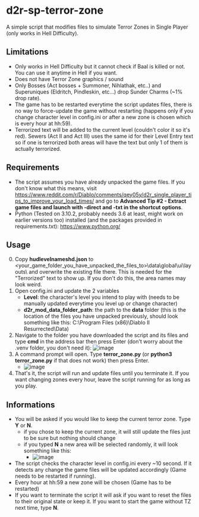 # d2r-sp-terror-zone
A simple script that modifies files to simulate Terror Zones in Single Player (only works in Hell Difficulty).

## Limitations
- Only works in Hell Difficulty but it cannot check if Baal is killed or not. You can use it anytime in Hell if you want.
- Does not have Terror Zone graphics / sound
- Only Bosses (Act bosses + Summoner, Nihlathak, etc..) and Superuniques (Eldritch, Pindleskin, etc...) drop Sunder Charms (~1% drop rate).
- The game has to be restarted everytime the script updates files, there is no way to force-update the game without restarting (happens only if you change character level in config.ini or after a new zone is chosen which is every hour at hh:59).
- Terrorized text will be added to the current level (couldn't color it so it's red). Sewers (Act II and Act III) uses the same id for their Level Entry text so if one is terrorized both areas will have the text but only 1 of them is actually terrorized.

## Requirements
- The script assumes you have already unpacked the game files. If you don't know what this means, visit https://www.reddit.com/r/Diablo/comments/qey05y/d2r_single_player_tips_to_improve_your_load_times/ and go to **Advanced Tip #2 - Extract game files and launch with -direct and -txt in the shortcut options**.
- Python (Tested on 3.10.2, probably needs 3.6 at least, might work on earlier versions too) installed (and the packages provided in requirements.txt): https://www.python.org/

## Usage
0. Copy **hudlevelnameshd.json** to <your_game_folder_you_have_unpacked_the_files_to>\data\global\ui\layouts\ and overwrite the existing file there. This is needed for the "Terrorized" text to show up. If you don't do this, the area names may look weird.
1. Open config.ini and update the 2 variables 
   - **Level**: the character's level you intend to play with (needs to be manually updated everytime you level up or change character)
   - **d2r_mod_data_folder_path**: the path to the **data** folder (this is the location of the files you have unpacked previously, should look something like this: C:\Program Files (x86)\Diablo II Resurrected\Data)
2. Navigate to the folder you have downloaded the script and its files and type **cmd** in the address bar then press Enter (don't worry about the .venv folder, you don't need it):
![image](https://user-images.githubusercontent.com/47192871/204891220-1f9e7c2a-9b6e-4e26-98cc-1def4d50b26b.png)
3. A command prompt will open. Type **terror_zone.py** (or **python3 terror_zone.py** if that does not work) then press Enter.
   - ![image](https://user-images.githubusercontent.com/47192871/204891920-9aac2241-cbf6-4532-b713-cbaae097e4d1.png)
4. That's it, the script will run and update files until you terminate it. If you want changing zones every hour, leave the script running for as long as you play.


## Informations
- You will be asked if you would like to keep the current terror zone. Type **Y** or **N**.
  - if you chose to keep the current zone, it will still update the files just to be sure but nothing should change
  - if you typed **N** a new area will be selected randomly, it will look something like this:
    - ![image](https://user-images.githubusercontent.com/47192871/204898839-c989f70e-5211-4554-a485-be816c819614.png)
- The script checks the character level in config.ini every ~10 second. If it detects any change the game files will be updated accordingly (Game needs to be restarted if running).
- Every hour at hh:59 a new zone will be chosen (Game has to be restarted)
- If you want to terminate the script it will ask if you want to reset the files to their original state or keep it. If you want to start the game without TZ next time, type **N**.

